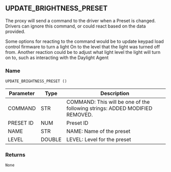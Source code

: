 ## UPDATE\_BRIGHTNESS\_PRESET

The proxy will send a command to the driver when a Preset is changed. Drivers can ignore this command, or could react based on the data provided. 

Some options for reacting to the command would be to update keypad load control firmware to turn a light On to the level that the light was turned off from. Another reaction could be to adjust what light level the light will turn on to, such as interacting with the Daylight Agent

### Name

`UPDATE_BRIGHTNESS_PRESET ()`

| Parameter | Type   | Description                                                                 |
| --------- | ------ | --------------------------------------------------------------------------- |
| COMMAND   | STR    | COMMAND: This will be one of the following strings: ADDED MODIFIED REMOVED. |
| PRESET ID | NUM    | Preset ID                                                                   |
| NAME      | STR    | NAME: Name of the preset                                                    |
| LEVEL     | DOUBLE | LEVEL: Level for the preset                                                 |

### Returns

`None`
